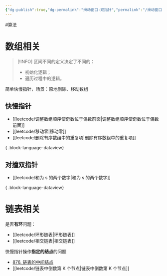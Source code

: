 ```yaml
---
{"dg-publish":true,"dg-permalink":"滑动窗口-双指针","permalink":"/滑动窗口-双指针/"}
---
```



#算法 

# 数组相关

> [!INFO] 
> 区间不同的定义决定了不同的：
> - 初始化逻辑；
> - 遍历过程中的逻辑。

简单快慢指针，场景：原地删除、移动数组

## 快慢指针

- [[leetcode/调整数组顺序使奇数位于偶数前面\|调整数组顺序使奇数位于偶数前面]]
- [[leetcode/移动零\|移动零]]
- [[leetcode/删除有序数组中的重复项\|删除有序数组中的重复项]]

{ .block-language-dataview}

## 对撞双指针

- [[leetcode/和为 s 的两个数字\|和为 s 的两个数字]]

{ .block-language-dataview}

# 链表相关

是否**有环**问题：

- [[leetcode/环形链表\|环形链表]]
- [[leetcode/相交链表\|相交链表]]

快慢指针操作**指定的结点**的问题

- [876. 链表的中间结点](https://leetcode-cn.com/problems/middle-of-the-linked-list/)
- [[leetcode/链表中倒数第 K 个节点\|链表中倒数第 K 个节点]]